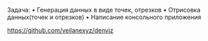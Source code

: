 Задача:
•	Генерация данных в виде точек, отрезков
•	Отрисовка данных(точек и отрезков)
•	Написание консольного приложения

https://github.com/veilanexyz/denviz
